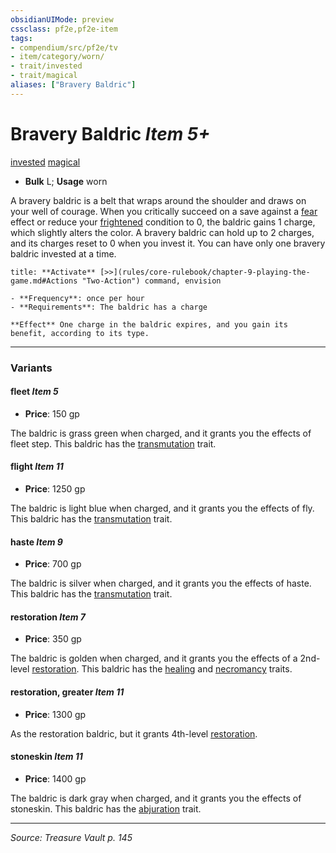 ```yaml
---
obsidianUIMode: preview
cssclass: pf2e,pf2e-item
tags:
- compendium/src/pf2e/tv
- item/category/worn/
- trait/invested
- trait/magical
aliases: ["Bravery Baldric"]
---
```

# Bravery Baldric *Item 5+*  
[invested](rules/traits/invested.md "Invested Item Trait")  [magical](rules/traits/magical.md "Magical Item Trait")  

- **Bulk** L; **Usage** worn

A bravery baldric is a belt that wraps around the shoulder and draws on your well of courage. When you critically succeed on a save against a [fear](rules/traits/fear.md "Fear Effect Trait") effect or reduce your [frightened](rules/conditions.md#Frightened) condition to 0, the baldric gains 1 charge, which slightly alters the color. A bravery baldric can hold up to 2 charges, and its charges reset to 0 when you invest it. You can have only one bravery baldric invested at a time.

```ad-embed-ability
title: **Activate** [>>](rules/core-rulebook/chapter-9-playing-the-game.md#Actions "Two-Action") command, envision

- **Frequency**: once per hour
- **Requirements**: The baldric has a charge

**Effect** One charge in the baldric expires, and you gain its benefit, according to its type.
```

---
### Variants

#### fleet *Item 5*

- **Price**: 150 gp

The baldric is grass green when charged, and it grants you the effects of fleet step. This baldric has the [transmutation](rules/traits/transmutation.md "Transmutation School Trait") trait.

#### flight *Item 11*

- **Price**: 1250 gp

The baldric is light blue when charged, and it grants you the effects of fly. This baldric has the [transmutation](rules/traits/transmutation.md "Transmutation School Trait") trait.

#### haste *Item 9*

- **Price**: 700 gp

The baldric is silver when charged, and it grants you the effects of haste. This baldric has the [transmutation](rules/traits/transmutation.md "Transmutation School Trait") trait.

#### restoration *Item 7*

- **Price**: 350 gp

The baldric is golden when charged, and it grants you the effects of a 2nd-level [restoration](compendium/spells/restoration.md). This baldric has the [healing](rules/traits/healing.md "Healing Effect Trait") and [necromancy](rules/traits/necromancy.md "Necromancy School Trait") traits.

#### restoration, greater *Item 11*

- **Price**: 1300 gp

As the restoration baldric, but it grants 4th-level [restoration](compendium/spells/restoration.md).

#### stoneskin *Item 11*

- **Price**: 1400 gp

The baldric is dark gray when charged, and it grants you the effects of stoneskin. This baldric has the [abjuration](rules/traits/abjuration.md "Abjuration School Trait") trait.

---
*Source: Treasure Vault p. 145*